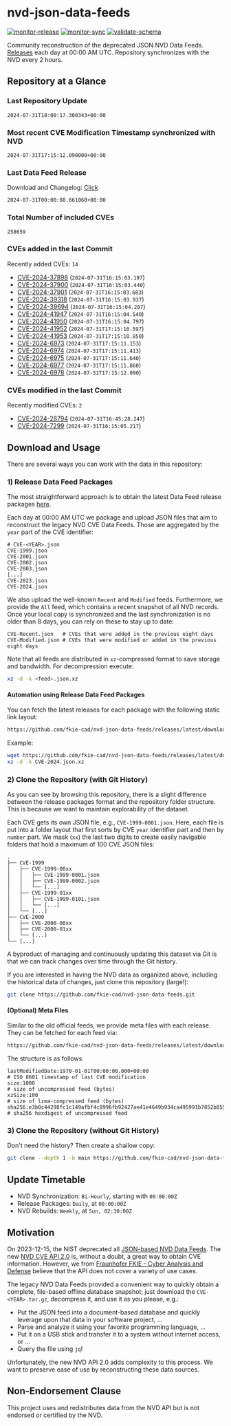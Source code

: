 # nvd-json-data-feeds

[![monitor-release](https://github.com/fkie-cad/nvd-json-data-feeds/actions/workflows/monitor_release.yml/badge.svg)](https://github.com/fkie-cad/nvd-json-data-feeds/actions/workflows/monitor_release.yml)
[![monitor-sync](https://github.com/fkie-cad/nvd-json-data-feeds/actions/workflows/monitor_sync.yml/badge.svg)](https://github.com/fkie-cad/nvd-json-data-feeds/actions/workflows/monitor_sync.yml)
[![validate-schema](https://github.com/fkie-cad/nvd-json-data-feeds/actions/workflows/validate_schema.yml/badge.svg)](https://github.com/fkie-cad/nvd-json-data-feeds/actions/workflows/validate_schema.yml)

Community reconstruction of the deprecated JSON NVD Data Feeds.
[Releases](https://github.com/fkie-cad/nvd-json-data-feeds/releases/latest) each day at 00:00 AM UTC.
Repository synchronizes with the NVD every 2 hours.

## Repository at a Glance

### Last Repository Update

```plain
2024-07-31T18:00:17.300343+00:00
```

### Most recent CVE Modification Timestamp synchronized with NVD

```plain
2024-07-31T17:15:12.090000+00:00
```

### Last Data Feed Release

Download and Changelog: [Click](https://github.com/fkie-cad/nvd-json-data-feeds/releases/latest)

```plain
2024-07-31T00:00:08.661060+00:00
```

### Total Number of included CVEs

```plain
258659
```

### CVEs added in the last Commit

Recently added CVEs: `14`

- [CVE-2024-37898](CVE-2024/CVE-2024-378xx/CVE-2024-37898.json) (`2024-07-31T16:15:03.197`)
- [CVE-2024-37900](CVE-2024/CVE-2024-379xx/CVE-2024-37900.json) (`2024-07-31T16:15:03.440`)
- [CVE-2024-37901](CVE-2024/CVE-2024-379xx/CVE-2024-37901.json) (`2024-07-31T16:15:03.683`)
- [CVE-2024-39318](CVE-2024/CVE-2024-393xx/CVE-2024-39318.json) (`2024-07-31T16:15:03.937`)
- [CVE-2024-39694](CVE-2024/CVE-2024-396xx/CVE-2024-39694.json) (`2024-07-31T16:15:04.207`)
- [CVE-2024-41947](CVE-2024/CVE-2024-419xx/CVE-2024-41947.json) (`2024-07-31T16:15:04.540`)
- [CVE-2024-41950](CVE-2024/CVE-2024-419xx/CVE-2024-41950.json) (`2024-07-31T16:15:04.797`)
- [CVE-2024-41952](CVE-2024/CVE-2024-419xx/CVE-2024-41952.json) (`2024-07-31T17:15:10.597`)
- [CVE-2024-41953](CVE-2024/CVE-2024-419xx/CVE-2024-41953.json) (`2024-07-31T17:15:10.850`)
- [CVE-2024-6973](CVE-2024/CVE-2024-69xx/CVE-2024-6973.json) (`2024-07-31T17:15:11.153`)
- [CVE-2024-6974](CVE-2024/CVE-2024-69xx/CVE-2024-6974.json) (`2024-07-31T17:15:11.413`)
- [CVE-2024-6975](CVE-2024/CVE-2024-69xx/CVE-2024-6975.json) (`2024-07-31T17:15:11.640`)
- [CVE-2024-6977](CVE-2024/CVE-2024-69xx/CVE-2024-6977.json) (`2024-07-31T17:15:11.860`)
- [CVE-2024-6978](CVE-2024/CVE-2024-69xx/CVE-2024-6978.json) (`2024-07-31T17:15:12.090`)


### CVEs modified in the last Commit

Recently modified CVEs: `2`

- [CVE-2024-28794](CVE-2024/CVE-2024-287xx/CVE-2024-28794.json) (`2024-07-31T16:45:28.247`)
- [CVE-2024-7299](CVE-2024/CVE-2024-72xx/CVE-2024-7299.json) (`2024-07-31T16:15:05.217`)


## Download and Usage

There are several ways you can work with the data in this repository:

### 1) Release Data Feed Packages

The most straightforward approach is to obtain the latest Data Feed release packages [here](https://github.com/fkie-cad/nvd-json-data-feeds/releases/latest).

Each day at 00:00 AM UTC we package and upload JSON files that aim to reconstruct the legacy NVD CVE Data Feeds.
Those are aggregated by the `year` part of the CVE identifier:

```
# CVE-<YEAR>.json
CVE-1999.json
CVE-2001.json
CVE-2002.json
CVE-2003.json
[...]
CVE-2023.json
CVE-2024.json
```

We also upload the well-known `Recent` and `Modified` feeds.
Furthermore, we provide the `All` feed, which contains a recent snapshot of all NVD records.
Once your local copy is synchronized and the last synchronization is no older than 8 days, you can rely on these to stay up to date:

```plain
CVE-Recent.json   # CVEs that were added in the previous eight days
CVE-Modified.json # CVEs that were modified or added in the previous eight days
```

Note that all feeds are distributed in `xz`-compressed format to save storage and bandwidth.
For decompression execute:

```sh
xz -d -k <feed>.json.xz
```

#### Automation using Release Data Feed Packages

You can fetch the latest releases for each package with the following static link layout:

```sh
https://github.com/fkie-cad/nvd-json-data-feeds/releases/latest/download/CVE-<YEAR>.json.xz
```

Example:

```sh
wget https://github.com/fkie-cad/nvd-json-data-feeds/releases/latest/download/CVE-2024.json.xz
xz -d -k CVE-2024.json.xz
```

### 2) Clone the Repository (with Git History)

As you can see by browsing this repository, there is a slight difference between the release packages format and the repository folder structure.
This is because we want to maintain explorability of the dataset.

Each CVE gets its own JSON file, e.g., `CVE-1999-0001.json`.
Here, each file is put into a folder layout that first sorts by CVE `year` identifier part and then by `number` part.
We mask (`xx`) the last two digits to create easily navigable folders that hold a maximum of 100 CVE JSON files:

```plain
.
├── CVE-1999
│   ├── CVE-1999-00xx
│   │   ├── CVE-1999-0001.json
│   │   ├── CVE-1999-0002.json
│   │   └── [...]
│   ├── CVE-1999-01xx
│   │   ├── CVE-1999-0101.json
│   │   └── [...]
│   └── [...]
├── CVE-2000
│   ├── CVE-2000-00xx
│   ├── CVE-2000-01xx
│   └── [...]
└── [...]
```

A byproduct of managing and continuously updating this dataset via Git is that we can track changes over time through the Git history.

If you are interested in having the NVD data as organized above, including the historical data of changes, just clone this repository (large!):

```sh
git clone https://github.com/fkie-cad/nvd-json-data-feeds.git
```

#### (Optional) Meta Files

Similar to the old official feeds, we provide meta files with each release. They can be fetched for each feed via:

```sh
https://github.com/fkie-cad/nvd-json-data-feeds/releases/latest/download/CVE-<YEAR>.meta
```

The structure is as follows:

```plain
lastModifiedDate:1970-01-01T00:00:00.000+00:00                          # ISO 8601 timestamp of last CVE modification
size:1000                                                               # size of uncompressed feed (bytes)
xzSize:100                                                              # size of lzma-compressed feed (bytes)
sha256:e3b0c44298fc1c149afbf4c8996fb92427ae41e4649b934ca495991b7852b855 # sha256 hexdigest of uncompressed feed
```

### 3) Clone the Repository (without Git History)

Don't need the history? Then create a shallow copy:

```sh
git clone --depth 1 -b main https://github.com/fkie-cad/nvd-json-data-feeds.git
```


## Update Timetable

* NVD Synchronization: `Bi-Hourly`, starting with `00:00:00Z`
* Release Packages: `Daily`, at `00:00:00Z`
* NVD Rebuilds: `Weekly`, at `Sun, 02:30:00Z`


## Motivation

On 2023-12-15, the NIST deprecated all [JSON-based NVD Data Feeds](https://nvd.nist.gov/vuln/data-feeds#divRetirementBanner-1).
The new [NVD CVE API 2.0](https://nvd.nist.gov/developers/vulnerabilities) is, without a doubt, a great way to obtain CVE information.
However, we from [Fraunhofer FKIE - Cyber Analysis and Defense](https://www.fkie.fraunhofer.de/en/departments/cad.html) believe that the API does not cover a variety of use cases.

The legacy NVD Data Feeds provided a convenient way to quickly obtain a complete, file-based offline database snapshot; just download the `CVE-<YEAR>.tar.gz`, decompress it, and use it as you please, e.g.:

- Put the JSON feed into a document-based database and quickly leverage upon that data in your software project, ...
- Parse and analyze it using your favorite programming language, ...
- Put it on a USB stick and transfer it to a system without internet access, or ...
- Query the file using `jq`!

Unfortunately, the new NVD API 2.0 adds complexity to this process.
We want to preserve ease of use by reconstructing these data sources.

## Non-Endorsement Clause

This project uses and redistributes data from the NVD API but is not endorsed or certified by the NVD.